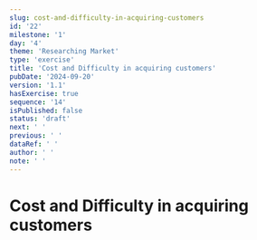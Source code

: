 ```yaml
---
slug: cost-and-difficulty-in-acquiring-customers
id: '22'
milestone: '1'
day: '4'
theme: 'Researching Market'
type: 'exercise'
title: 'Cost and Difficulty in acquiring customers'
pubDate: '2024-09-20'
version: '1.1'
hasExercise: true
sequence: '14'
isPublished: false
status: 'draft'
next: ' '
previous: ' '
dataRef: ' '
author: ' '
note: ' '
---
```

# Cost and Difficulty in acquiring customers